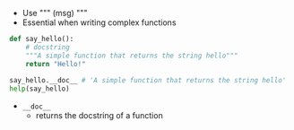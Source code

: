- Use """ (msg) """
- Essential when writing complex functions
```python
def say_hello():
	# docstring
	"""A simple function that returns the string hello"""
	return "Hello!"
	
say_hello.__doc__ # 'A simple function that returns the string hello'
help(say_hello)
```
- `__doc__`
	- returns the docstring of a function